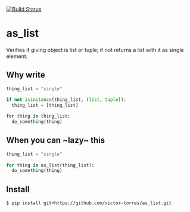 [![Build
Status](https://travis-ci.org/victor-torres/as_list.png)](https://travis-ci.org/victor-torres/as_list)

# as_list

Verifies if giving object is list or tuple; if not returns a list with it as single element.

## Why write

```python
thing_list = "single"

if not isinstance(thing_list, (list, tuple)):
  thing_list = [thing_list]
  
for thing in thing_list:
  do_something(thing)
```

## When you can ~lazy~ this

```python
thing_list = "single"
  
for thing in as_list(thing_list):
  do_something(thing)
```

## Install

```shell
$ pip install git+https://github.com/victor-torres/as_list.git
```
